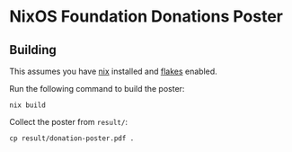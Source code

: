 # NixOS Foundation Donations Poster


## Building

This assumes you have [nix](https://nixos.org/download.html) installed and [flakes](https://nixos.wiki/wiki/Flakes) enabled.

Run the following command to build the poster:
```
nix build
```

Collect the poster from `result/`:

```
cp result/donation-poster.pdf .
```